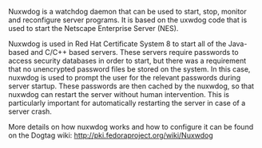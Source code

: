 Nuxwdog is a watchdog daemon that can be used to start, stop, monitor and reconfigure server programs. 
It is based on the uxwdog code that is used to start the Netscape Enterprise Server (NES).

Nuxwdog is used in Red Hat Certificate System 8 to start all of the Java-based and C/C++ based servers.
These servers require passwords to access security databases in order to start, but there was a requirement
that no unencrypted password files be stored on the system. In this case, nuxwdog is used to prompt the user
for the relevant passwords during server startup. These passwords are then cached by the nuxwdog, so that
nuxwdog can restart the server without human intervention. This is particularly important for automatically
restarting the server in case of a server crash.

More details on how nuxwdog works and how to configure it can be found on the Dogtag wiki:
http://pki.fedoraproject.org/wiki/Nuxwdog 
